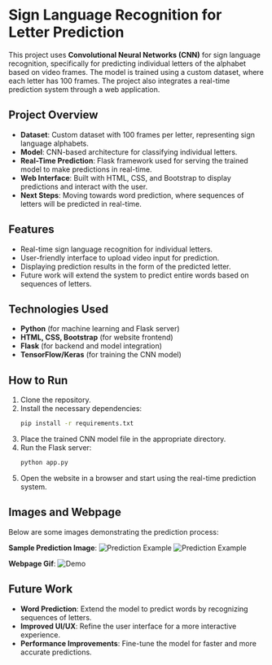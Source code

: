 # Sign Language Recognition for Letter Prediction

This project uses **Convolutional Neural Networks (CNN)** for sign language recognition, specifically for predicting individual letters of the alphabet based on video frames. The model is trained using a custom dataset, where each letter has 100 frames. The project also integrates a real-time prediction system through a web application.

## Project Overview

- **Dataset**: Custom dataset with 100 frames per letter, representing sign language alphabets.
- **Model**: CNN-based architecture for classifying individual letters.
- **Real-Time Prediction**: Flask framework used for serving the trained model to make predictions in real-time.
- **Web Interface**: Built with HTML, CSS, and Bootstrap to display predictions and interact with the user.
- **Next Steps**: Moving towards word prediction, where sequences of letters will be predicted in real-time.

## Features

- Real-time sign language recognition for individual letters.
- User-friendly interface to upload video input for prediction.
- Displaying prediction results in the form of the predicted letter.
- Future work will extend the system to predict entire words based on sequences of letters.

## Technologies Used

- **Python** (for machine learning and Flask server)
- **HTML, CSS, Bootstrap** (for website frontend)
- **Flask** (for backend and model integration)
- **TensorFlow/Keras** (for training the CNN model)

## How to Run

1. Clone the repository.
2. Install the necessary dependencies:
   ```bash
   pip install -r requirements.txt
3. Place the trained CNN model file in the appropriate directory.
4. Run the Flask server:
   ```bash
   python app.py   
5. Open the website in a browser and start using the real-time prediction system.

## Images and Webpage

Below are some images demonstrating the prediction process:

 **Sample Prediction Image**:
  ![Prediction Example](images/image1.jpg)
  ![Prediction Example](images/Image2.jpg)

 **Webpage Gif**:
  ![Demo](images/webpage_demo.gif)

## Future Work

- **Word Prediction**: Extend the model to predict words by recognizing sequences of letters.
- **Improved UI/UX**: Refine the user interface for a more interactive experience.
- **Performance Improvements**: Fine-tune the model for faster and more accurate predictions.


  


